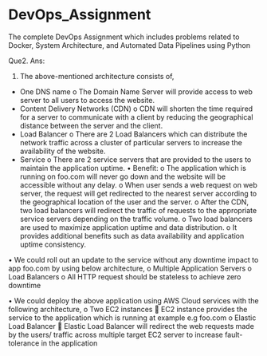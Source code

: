 # DevOps_Assignment
The complete DevOps Assignment which includes problems related to Docker, System Architecture, and Automated Data Pipelines using Python

Que2. 
Ans: 
 
1.	The above-mentioned architecture consists of,
-	One DNS name
o	The Domain Name Server will provide access to web server to all users to access the website.
-	Content Delivery Networks (CDN)
o	CDN will shorten the time required for a server to communicate with a client by reducing the geographical distance between the server and the client.
-	Load Balancer
o	There are 2 Load Balancers which can distribute the network traffic across a cluster of particular servers to increase the availability of the website.
-	Service
o	There are 2 service servers that are provided to the users to maintain the application uptime.
•	Benefit:
o	The application which is running on foo.com will never go down and the website will be accessible without any delay.
o	When user sends a web request on web server, the request will get redirected to the nearest server according to the geographical location of the user and the server.
o	After the CDN, two load balancers will redirect the traffic of requests to the appropriate service servers depending on the traffic volume.
o	Two load balancers are used to maximize application uptime and data distribution.
o	It provides additional benefits such as data availability and application uptime consistency.

•	We could roll out an update to the service without any downtime impact to app foo.com by using below architecture,
o	Multiple Application Servers
o	Load Balancers
o	All HTTP request should be stateless to achieve zero downtime

•	We could deploy the above application using AWS Cloud services with the following architecture,
o	Two EC2 instances
	EC2 instance provides the service to the application which is running at example e.g foo.com
o	Elastic Load Balancer
	Elastic Load Balancer will redirect the web requests made by the users/ traffic across multiple target EC2 server to increase fault-tolerance in the application

